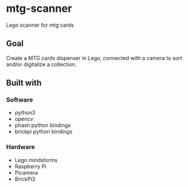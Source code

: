 # mtg-scanner
Lego scanner for mtg cards

## Goal
Create a MTG cards dispenser in Lego, connected with a camera to sort and/or digitalize a collection.

## Built with

### Software
* python3
* opencv
* phash python bindings
* brickpi python bindings

### Hardware
* Lego mindstorms
* Raspberry Pi
* Picamera
* BrickPi3
